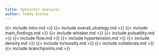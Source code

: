 ```yaml
---
title: Sphincter analysis
author: Teddy Groves
---
```


{{< include intro.md >}}
{{< include overall_strategy.md >}}
{{< include main_findings.md >}}
{{< include whisker.md >}}
{{< include pulsatility.md >}}
{{< include flow.md >}}
{{< include hypertension.md >}}
{{< include density.md >}}
{{< include tortuosity.md >}}
{{< include collaterals.md >}}
{{< include branchpoints.md >}}
